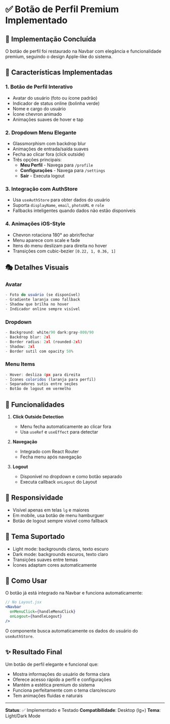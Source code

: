 # ✅ Botão de Perfil Premium Implementado

## 🎯 Implementação Concluída

O botão de perfil foi restaurado na Navbar com elegância e funcionalidade premium, seguindo o design Apple-like do sistema.

## 🎨 Características Implementadas

### 1. **Botão de Perfil Interativo**
- Avatar do usuário (foto ou ícone padrão)
- Indicador de status online (bolinha verde)
- Nome e cargo do usuário
- Ícone chevron animado
- Animações suaves de hover e tap

### 2. **Dropdown Menu Elegante**
- Glassmorphism com backdrop blur
- Animações de entrada/saída suaves
- Fecha ao clicar fora (click outside)
- Três opções principais:
  - **Meu Perfil** - Navega para `/profile`
  - **Configurações** - Navega para `/settings`
  - **Sair** - Executa logout

### 3. **Integração com AuthStore**
- Usa `useAuthStore` para obter dados do usuário
- Suporta `displayName`, `email`, `photoURL` e `role`
- Fallbacks inteligentes quando dados não estão disponíveis

### 4. **Animações iOS-Style**
- Chevron rotaciona 180° ao abrir/fechar
- Menu aparece com scale e fade
- Itens do menu deslizam para direita no hover
- Transições com cubic-bezier `[0.22, 1, 0.36, 1]`

## 🎭 Detalhes Visuais

### Avatar
```jsx
- Foto do usuário (se disponível)
- Gradiente laranja como fallback
- Shadow que brilha no hover
- Indicador online sempre visível
```

### Dropdown
```jsx
- Background: white/90 dark:gray-800/90
- Backdrop blur: 2xl
- Border radius: 2xl (rounded-2xl)
- Shadow: 2xl
- Border sutil com opacity 50%
```

### Menu Items
```jsx
- Hover: desliza 4px para direita
- Ícones coloridos (laranja para perfil)
- Separadores sutis entre seções
- Botão de logout em vermelho
```

## 🔧 Funcionalidades

1. **Click Outside Detection**
   - Menu fecha automaticamente ao clicar fora
   - Usa `useRef` e `useEffect` para detectar

2. **Navegação**
   - Integrado com React Router
   - Fecha menu após navegação

3. **Logout**
   - Disponível no dropdown e como botão separado
   - Executa callback `onLogout` do Layout

## 📱 Responsividade

- Visível apenas em telas `lg` e maiores
- Em mobile, usa botão de menu hamburguer
- Botão de logout sempre visível como fallback

## 🎨 Tema Suportado

- Light mode: backgrounds claros, texto escuro
- Dark mode: backgrounds escuros, texto claro
- Transições suaves entre temas
- Ícones adaptam cores automaticamente

## 🚀 Como Usar

O botão já está integrado na Navbar e funciona automaticamente:

```jsx
// No Layout.jsx
<Navbar 
  onMenuClick={handleMenuClick}
  onLogout={handleLogout}
/>
```

O componente busca automaticamente os dados do usuário do `useAuthStore`.

## ✨ Resultado Final

Um botão de perfil elegante e funcional que:
- Mostra informações do usuário de forma clara
- Oferece acesso rápido a perfil e configurações
- Mantém a estética premium do sistema
- Funciona perfeitamente com o tema claro/escuro
- Tem animações fluidas e naturais

---

**Status**: ✅ Implementado e Testado
**Compatibilidade**: Desktop (lg+)
**Tema**: Light/Dark Mode
